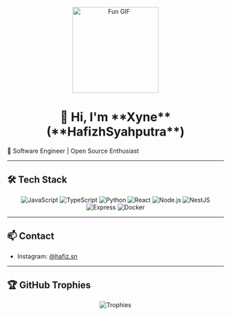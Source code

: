 <!-- Fun GIF Section -->
<p align="center">
  <img src="https://media.giphy.com/media/3o7abB06u9bNzA8lu8/giphy.gif" width="200" alt="Fun GIF"/>
</p>

<!-- Header -->
<h1 align="center">👋 Hi, I'm **Xyne** (**HafizhSyahputra**)</h1>

🚀 Software Engineer | Open Source Enthusiast

---

## 🛠️ Tech Stack

<p align="center">
  <img src="https://img.shields.io/badge/JavaScript-F7DF1E?logo=javascript&logoColor=black" alt="JavaScript" />
  <img src="https://img.shields.io/badge/TypeScript-3178C6?logo=typescript&logoColor=white" alt="TypeScript" />
  <img src="https://img.shields.io/badge/Python-3776AB?logo=python&logoColor=white" alt="Python" />
  <img src="https://img.shields.io/badge/React-20232A?logo=react&logoColor=61DAFB" alt="React" />
  <img src="https://img.shields.io/badge/Node.js-339933?logo=node.js&logoColor=white" alt="Node.js" />
  <img src="https://img.shields.io/badge/NestJS-E0234E?logo=nestjs&logoColor=white" alt="NestJS" />
  <img src="https://img.shields.io/badge/Express-000000?logo=express&logoColor=white" alt="Express" />
  <img src="https://img.shields.io/badge/Docker-2496ED?logo=docker&logoColor=white" alt="Docker" />
</p>

---

## 📫 Contact

- Instagram: [@hafiz.sn](https://instagram.com/hafiz.sn)

---

## 🏆 GitHub Trophies

<p align="center">
  <img src="https://github-profile-trophy.vercel.app/?username=HafizhSyahputra&theme=gruvbox&row=1&margin-w=15" alt="Trophies" />
</p>
